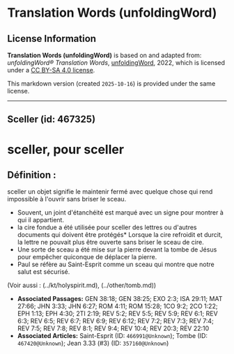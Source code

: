 # Translation Words (unfoldingWord)

## License Information

**Translation Words (unfoldingWord)** is based on and adapted from: _unfoldingWord® Translation Words_, [unfoldingWord](https://unfoldingword.org/utw), 2022, which is licensed under a [CC BY-SA 4.0 license](https://creativecommons.org/licenses/by-sa/4.0/legalcode.en).

This markdown version (created `2025-10-16`) is provided under the same license.



--------------------------------

## Sceller (id: 467325)

sceller, pour sceller
=====================

Définition :
------------

sceller un objet signifie le maintenir fermé avec quelque chose qui rend impossible à l'ouvrir sans briser le sceau.

* Souvent, un joint d'étanchéité est marqué avec un signe pour montrer à qui il appartient.
* la cire fondue a été utilisée pour sceller des lettres ou d'autres documents qui doivent être protégés\* Lorsque la cire refroidit et durcit, la lettre ne pouvait plus être ouverte sans briser le sceau de cire.
* Une sorte de sceau a été mise sur la pierre devant la tombe de Jésus pour empêcher quiconque de déplacer la pierre.
* Paul se réfère au Saint\-Esprit comme un sceau qui montre que notre salut est sécurisé.

(Voir aussi : (../kt/holyspirit.md), (../other/tomb.md))

* **Associated Passages:** GEN 38:18; GEN 38:25; EXO 2:3; ISA 29:11; MAT 27:66; JHN 3:33; JHN 6:27; ROM 4:11; ROM 15:28; 1CO 9:2; 2CO 1:22; EPH 1:13; EPH 4:30; 2TI 2:19; REV 5:2; REV 5:5; REV 5:9; REV 6:1; REV 6:3; REV 6:5; REV 6:7; REV 6:9; REV 6:12; REV 7:2; REV 7:3; REV 7:4; REV 7:5; REV 7:8; REV 8:1; REV 9:4; REV 10:4; REV 20:3; REV 22:10
* **Associated Articles:** Saint-Esprit (ID: `466991@Unknown`); Tombe (ID: `467420@Unknown`); Jean 3.33 (#3) (ID: `357160@Unknown`)

